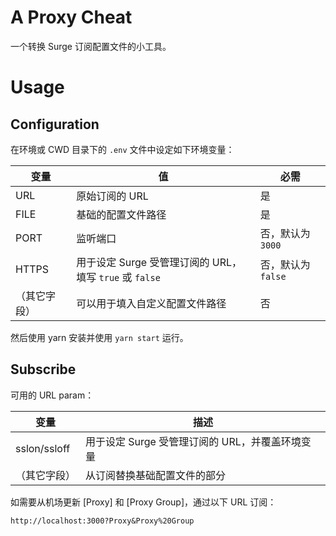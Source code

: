# A Proxy Cheat

一个转换 Surge 订阅配置文件的小工具。

# Usage

## Configuration

在环境或 CWD 目录下的 `.env` 文件中设定如下环境变量：

| 变量         | 值                                                          | 必需                 |
| ------------ | ----------------------------------------------------------- | -------------------- |
| URL          | 原始订阅的 URL                                              | 是                   |
| FILE         | 基础的配置文件路径                                          | 是                   |
| PORT         | 监听端口                                                    | 否，默认为 `3000`  |
| HTTPS        | 用于设定 Surge 受管理订阅的 URL，填写 `true` 或 `false` | 否，默认为 `false` |
| （其它字段） | 可以用于填入自定义配置文件路径                              | 否                   |

然后使用 yarn 安装并使用 `yarn start` 运行。

## Subscribe

可用的 URL param：

| 变量         | 描述                                            |
| ------------ | ----------------------------------------------- |
| sslon/ssloff | 用于设定 Surge 受管理订阅的 URL，并覆盖环境变量 |
| （其它字段） | 从订阅替换基础配置文件的部分                    |

如需要从机场更新 [Proxy] 和 [Proxy Group]，通过以下 URL 订阅：

``http://localhost:3000?Proxy&Proxy%20Group``
